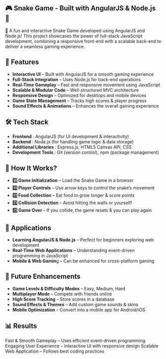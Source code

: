 ## 🎮 Snake Game - Built with AngularJS & Node.js 🐍

🚀 A fun and interactive Snake Game developed using AngularJS and Node.js! This project showcases the power of full-stack JavaScript development, combining a responsive front-end with a scalable back-end to deliver a seamless gaming experience.

## 🌟 Features
- **Interactive UI** – Built with AngularJS for a smooth gaming experience
- **Full-Stack Integration** – Uses Node.js for back-end operations
- **Real-Time Gameplay** – Fast and responsive movement using JavaScript
- **Scalable & Modular Code** – Well-structured MVC architecture
- **Responsive Design** – Optimized for desktops and mobile devices
- **Game State Management** – Tracks high scores & player progress
- **Sound Effects & Animations** – Enhances the overall gaming experience

## 🛠️ Tech Stack
- **Frontend** : AngularJS (for UI development & interactivity)
- **Backend** : Node.js (for handling game logic & data storage)
- **Additional Libraries** : Express.js, HTML5 Canvas API, CSS
- **Development Tools** : Git (version control), npm (package management)

## 🎯 How It Works?
- **1️⃣ Game Initialization** – Load the Snake Game in a browser
- **2️⃣ Player Controls** – Use arrow keys to control the snake’s movement
- **3️⃣ Food Collection** – Eat food to grow longer & score points
- **4️⃣ Collision Detection** – Avoid hitting the walls or yourself!
- **5️⃣ Game Over** – If you collide, the game resets & you can play again

## 📌 Applications
- **Learning AngularJS & Node.js** – Perfect for beginners exploring web development
- **Real-Time Web Applications** – Understanding event-driven programming in JavaScript
- **Mobile & Web Gamin**g – Can be enhanced for cross-platform gaming

## 🚀 Future Enhancements
- **Game Levels & Difficulty Modes** – Easy, Medium, Hard
- **Multiplayer Mode** – Compete with friends online
- **High Score Tracking** – Store scores in a database
- **Sound Effects & Themes** – Add custom game sounds & skins
- **Mobile Optimization** – Convert into a mobile app for Android/iOS

## 📊 Results
Fast & Smooth Gameplay – Uses efficient event-driven programming
Engaging User Experience – Interactive UI with responsive design
Scalable Web Application – Follows best coding practices
